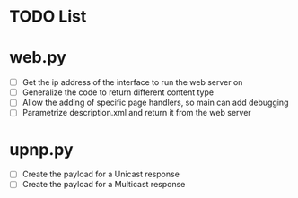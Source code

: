 # TODO List #

# web.py
- [ ] Get the ip address of the interface to run the web server on
- [ ] Generalize the code to return different content type
- [ ] Allow the adding of specific page handlers, so main can add debugging
- [ ] Parametrize description.xml and return it from the web server 

# upnp.py
- [ ] Create the payload for a Unicast response
- [ ] Create the payload for a Multicast response
